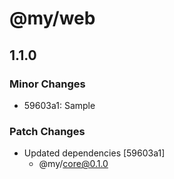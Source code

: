 # @my/web

## 1.1.0

### Minor Changes

- 59603a1: Sample

### Patch Changes

- Updated dependencies [59603a1]
  - @my/core@0.1.0
